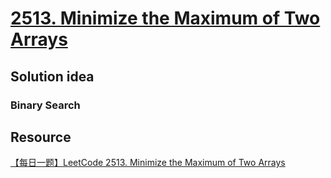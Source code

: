 # [2513. Minimize the Maximum of Two Arrays](https://leetcode.com/problems/minimize-the-maximum-of-two-arrays/description/)

## Solution idea

### Binary Search

## Resource

[【每日一题】LeetCode 2513. Minimize the Maximum of Two Arrays](https://www.youtube.com/watch?v=Nw7P4K7lyYk&ab_channel=HuifengGuan)